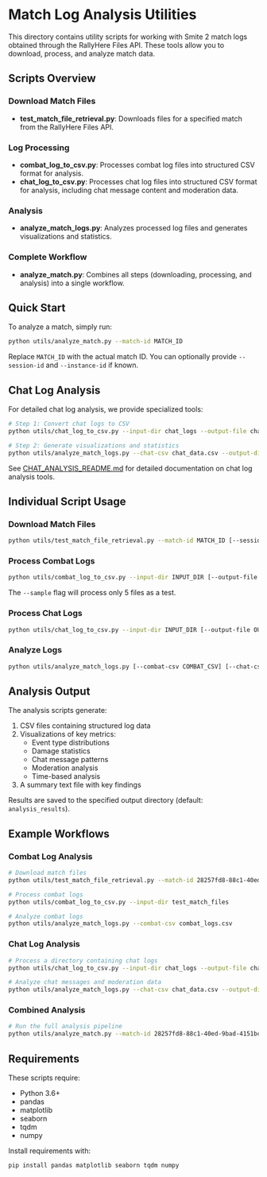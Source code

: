 # Match Log Analysis Utilities

This directory contains utility scripts for working with Smite 2 match logs obtained through the RallyHere Files API. These tools allow you to download, process, and analyze match data.

## Scripts Overview

### Download Match Files
- **test_match_file_retrieval.py**: Downloads files for a specified match from the RallyHere Files API.

### Log Processing
- **combat_log_to_csv.py**: Processes combat log files into structured CSV format for analysis.
- **chat_log_to_csv.py**: Processes chat log files into structured CSV format for analysis, including chat message content and moderation data.

### Analysis
- **analyze_match_logs.py**: Analyzes processed log files and generates visualizations and statistics.

### Complete Workflow
- **analyze_match.py**: Combines all steps (downloading, processing, and analysis) into a single workflow.

## Quick Start

To analyze a match, simply run:

```bash
python utils/analyze_match.py --match-id MATCH_ID
```

Replace `MATCH_ID` with the actual match ID. You can optionally provide `--session-id` and `--instance-id` if known.

## Chat Log Analysis

For detailed chat log analysis, we provide specialized tools:

```bash
# Step 1: Convert chat logs to CSV
python utils/chat_log_to_csv.py --input-dir chat_logs --output-file chat_data.csv

# Step 2: Generate visualizations and statistics
python utils/analyze_match_logs.py --chat-csv chat_data.csv --output-dir chat_analysis
```

See [CHAT_ANALYSIS_README.md](CHAT_ANALYSIS_README.md) for detailed documentation on chat log analysis tools.

## Individual Script Usage

### Download Match Files

```bash
python utils/test_match_file_retrieval.py --match-id MATCH_ID [--session-id SESSION_ID] [--instance-id INSTANCE_ID] [--output-dir OUTPUT_DIR]
```

### Process Combat Logs

```bash
python utils/combat_log_to_csv.py --input-dir INPUT_DIR [--output-file OUTPUT_FILE] [--max-workers MAX_WORKERS] [--sample]
```

The `--sample` flag will process only 5 files as a test.

### Process Chat Logs

```bash
python utils/chat_log_to_csv.py --input-dir INPUT_DIR [--output-file OUTPUT_FILE] [--max-workers MAX_WORKERS] [--sample]
```

### Analyze Logs

```bash
python utils/analyze_match_logs.py [--combat-csv COMBAT_CSV] [--chat-csv CHAT_CSV] [--output-dir OUTPUT_DIR]
```

## Analysis Output

The analysis scripts generate:

1. CSV files containing structured log data
2. Visualizations of key metrics:
   - Event type distributions
   - Damage statistics
   - Chat message patterns
   - Moderation analysis
   - Time-based analysis
3. A summary text file with key findings

Results are saved to the specified output directory (default: `analysis_results`).

## Example Workflows

### Combat Log Analysis

```bash
# Download match files
python utils/test_match_file_retrieval.py --match-id 28257fd8-88c1-40ed-9bad-4151bcc601a5

# Process combat logs
python utils/combat_log_to_csv.py --input-dir test_match_files

# Analyze combat logs
python utils/analyze_match_logs.py --combat-csv combat_logs.csv
```

### Chat Log Analysis

```bash
# Process a directory containing chat logs
python utils/chat_log_to_csv.py --input-dir chat_logs --output-file chat_data.csv

# Analyze chat messages and moderation data
python utils/analyze_match_logs.py --chat-csv chat_data.csv --output-dir chat_analysis
```

### Combined Analysis

```bash
# Run the full analysis pipeline
python utils/analyze_match.py --match-id 28257fd8-88c1-40ed-9bad-4151bcc601a5
```

## Requirements

These scripts require:
- Python 3.6+
- pandas
- matplotlib
- seaborn
- tqdm
- numpy

Install requirements with:
```bash
pip install pandas matplotlib seaborn tqdm numpy
``` 